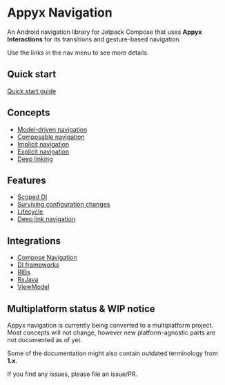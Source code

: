 # Appyx Navigation


An Android navigation library for Jetpack Compose that uses **Appyx Interactions** for its transitions and gesture-based navigation.

Use the links in the nav menu to see more details.

## Quick start

[Quick start guide](navigation/quick-start.md)


## Concepts

- [Model-driven navigation](navigation/navigation/model-driven-navigation.md)
- [Composable navigation](navigation/navigation/composable-navigation.md)
- [Implicit navigation](navigation/navigation/implicit-navigation.md)
- [Explicit navigation](navigation/navigation/explicit-navigation.md)
- [Deep linking](navigation/navigation/deep-linking.md)

## Features

- [Scoped DI](apps/scoped-di.md)
- [Surviving configuration changes](apps/configuration.md)
- [Lifecycle](apps/lifecycle.md)
- [Deep link navigation](navigation/deep-linking.md)

## Integrations

- [Compose Navigation](integrations/compose-navigation.md)
- [DI frameworks](integrations/di-frameworks.md)
- [RIBs](integrations/ribs.md)
- [RxJava](integrations/rx.md)
- [ViewModel](integrations/viewmodel.md)


## Multiplatform status & WIP notice

Appyx navigation is currently being converted to a multiplatform project. Most concepts will not change, however new platform-agnostic parts are not documented as of yet.

Some of the documentation might also contain outdated terminology from **1.x**.

If you find any issues, please file an issue/PR.
